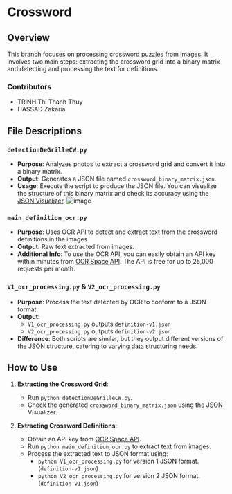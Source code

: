 # Crossword

## Overview
This branch focuses on processing crossword puzzles from images. It involves two main steps: extracting the crossword grid into a binary matrix and detecting and processing the text for definitions.

### Contributors
- TRINH Thi Thanh Thuy
- HASSAD Zakaria

## File Descriptions

### `detectionDeGrilleCW.py`
- **Purpose**: Analyzes photos to extract a crossword grid and convert it into a binary matrix.
- **Output**: Generates a JSON file named `crossword_binary_matrix.json`.
- **Usage**: Execute the script to produce the JSON file. You can visualize the structure of this binary matrix and check its accuracy using the [JSON Visualizer](https://www.jsonvisual.com/).
  ![image](https://github.com/Linhkobe/Crossword/assets/130557192/4763f722-8472-4727-8e87-ec207a6df7fb)


### `main_definition_ocr.py`
- **Purpose**: Uses OCR API to detect and extract text from the crossword definitions in the images.
- **Output**: Raw text extracted from images.
- **Additional Info**: To use the OCR API, you can easily obtain an API key within minutes from [OCR Space API](https://ocr.space/ocrapi). The API is free for up to 25,000 requests per month.

### `V1_ocr_processing.py` & `V2_ocr_processing.py`
- **Purpose**: Process the text detected by OCR to conform to a JSON format.
- **Output**: 
  - `V1_ocr_processing.py` outputs `definition-v1.json`
  - `V2_ocr_processing.py` outputs `definition-v2.json`
- **Difference**: Both scripts are similar, but they output different versions of the JSON structure, catering to varying data structuring needs.

## How to Use

1. **Extracting the Crossword Grid**:
   - Run `python detectionDeGrilleCW.py`.
   - Check the generated `crossword_binary_matrix.json` using the JSON Visualizer.

2. **Extracting Crossword Definitions**:
   - Obtain an API key from [OCR Space API](https://ocr.space/ocrapi).
   - Run `python main_definition_ocr.py` to extract text from images.
   - Process the extracted text to JSON format using:
     - `python V1_ocr_processing.py` for version 1 JSON format. (`definition-v1.json`)
     - `python V2_ocr_processing.py` for version 2 JSON format. (`definition-v1.json`)

